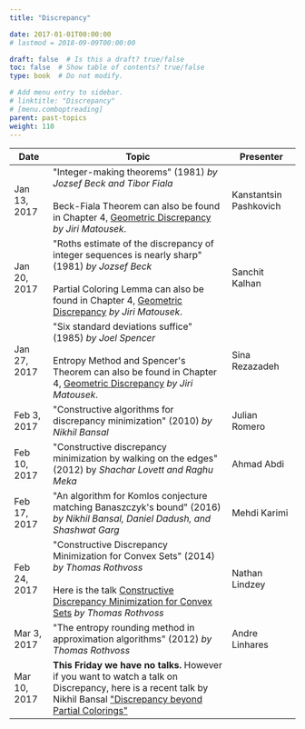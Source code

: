 ```yaml
---
title: "Discrepancy"

date: 2017-01-01T00:00:00
# lastmod = 2018-09-09T00:00:00

draft: false  # Is this a draft? true/false
toc: false  # Show table of contents? true/false
type: book  # Do not modify.

# Add menu entry to sidebar.
# linktitle: "Discrepancy"
# [menu.comboptreading]
parent: past-topics
weight: 110
---
```

| Date         | Topic                                                                                                                                                                                                                                                                              | Presenter              |
|--------------|------------------------------------------------------------------------------------------------------------------------------------------------------------------------------------------------------------------------------------------------------------------------------------|------------------------|
| Jan 13, 2017 | "Integer-making theorems" (1981) _by Jozsef Beck and Tibor Fiala_  <br><br>Beck-Fiala Theorem can also be found in Chapter 4, [Geometric Discrepancy](http://www.springer.com/us/book/9783540655282) _by Jiri Matousek_.                                                                   | Kanstantsin Pashkovich |
| Jan 20, 2017 | "Roths estimate of the discrepancy of integer sequences is nearly sharp" (1981) _by Jozsef Beck_  <br><br>Partial Coloring Lemma can also be found in Chapter 4, [Geometric Discrepancy](http://www.springer.com/us/book/9783540655282) _by Jiri Matousek_.                                | Sanchit Kalhan         |
| Jan 27, 2017 | "Six standard deviations suffice" (1985) _by Joel Spencer_  <br><br>Entropy Method and Spencer's Theorem can also be found in Chapter 4, [Geometric Discrepancy](http://www.springer.com/us/book/9783540655282) _by Jiri Matousek_.                                                        | Sina Rezazadeh         |
| Feb 3, 2017  | "Constructive algorithms for discrepancy minimization" (2010) _by Nikhil Bansal_                                                                                                                                                                                                   | Julian Romero          |
| Feb 10, 2017 | "Constructive discrepancy minimization by walking on the edges" (2012) by _Shachar Lovett and Raghu Meka_                                                                                                                                                                          | Ahmad Abdi             |
| Feb 17, 2017 | "An algorithm for Komlos conjecture matching Banaszczyk's bound" (2016) _by Nikhil Bansal, Daniel Dadush, and Shashwat Garg_                                                                                                                                                        | Mehdi Karimi           |
| Feb 24, 2017 | "Constructive Discrepancy Minimization for Convex Sets" (2014) _by Thomas Rothvoss_  <br><br>Here is the talk [Constructive Discrepancy Minimization for Convex Sets](http://www.birs.ca/events/2014/5-day-workshops/14w5051/videos/watch/201408071603-Rothvoss.html) _by Thomas Rothvoss_ | Nathan Lindzey         |
| Mar 3, 2017  | "The entropy rounding method in approximation algorithms" (2012) _by Thomas Rothvoss_                                                                                                                                                                                              | Andre Linhares         |
| Mar 10, 2017 | **This Friday we have no talks.** However if you want to watch a talk on Discrepancy, here is a recent talk by Nikhil Bansal ["Discrepancy beyond Partial Colorings"](https://youtu.be/u_tkqqY7Hks)                                                                                |                        |

